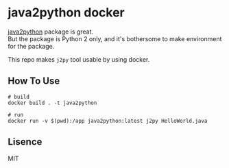 # java2python docker

[java2python](https://github.com/natural/java2python) package is great.  
But the package is Python 2 only, and it's bothersome to make environment for the package.

This repo makes `j2py` tool usable by using docker.


## How To Use

```
# build
docker build . -t java2python

# run
docker run -v $(pwd):/app java2python:latest j2py HelloWorld.java
```


## Lisence

MIT
